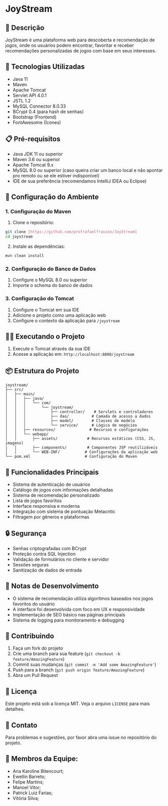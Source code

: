 # JoyStream

## 📝 Descrição
JoyStream é uma plataforma web para descoberta e recomendação de jogos, onde os usuários podem encontrar, favoritar e receber recomendações personalizadas de jogos com base em seus interesses.

## 🚀 Tecnologias Utilizadas
- Java 11
- Maven
- Apache Tomcat
- Servlet API 4.0.1
- JSTL 1.2
- MySQL Connector 8.0.33
- BCrypt 0.4 (para hash de senhas)
- Bootstrap (Frontend)
- FontAwesome (Ícones)

## 📋 Pré-requisitos
- Java JDK 11 ou superior
- Maven 3.6 ou superior
- Apache Tomcat 9.x
- MySQL 8.0 ou superior (caso queira criar um banco local e não apontar pro remoto ou se ele estiver indisponível)
- IDE de sua preferência (recomendamos IntelliJ IDEA ou Eclipse)

## 🔧 Configuração do Ambiente

### 1. Configuração do Maven
1. Clone o repositório:
```bash
git clone [https://github.com/profrafaelfrasson/JoyStream]
cd joystream
```

2. Instale as dependências:
```bash
mvn clean install
```

### 2. Configuração do Banco de Dados
1. Configure o MySQL 8.0 ou superior
2. Importe o schema do banco de dados

### 3. Configuração do Tomcat
1. Configure o Tomcat em sua IDE
2. Adicione o projeto como uma aplicação web
3. Configure o contexto da aplicação para `/joystream`

## 🏃‍♂️ Executando o Projeto
1. Execute o Tomcat através da sua IDE
2. Acesse a aplicação em: `http://localhost:8080/joystream`

## 📦 Estrutura do Projeto
```
joystream/
├── src/
│   ├── main/
│   │   ├── java/
│   │   │   └── com/
│   │   │       └── joystream/
│   │   │           ├── controller/    # Servlets e controladores
│   │   │           ├── dao/          # Camada de acesso a dados
│   │   │           ├── model/        # Classes de modelo
│   │   │           └── service/      # Lógica de negócios
│   │   ├── resources/               # Recursos e configurações
│   │   └── webapp/
│   │       ├── assets/             # Recursos estáticos (CSS, JS, imagens)
│   │       ├── components/         # Componentes JSP reutilizáveis
│   │       └── WEB-INF/           # Configurações da aplicação web
└── pom.xml                        # Configuração do Maven
```

## 🌟 Funcionalidades Principais
- Sistema de autenticação de usuários
- Catálogo de jogos com informações detalhadas
- Sistema de recomendação personalizado
- Lista de jogos favoritos
- Interface responsiva e moderna
- Integração com sistema de pontuação Metacritic
- Filtragem por gêneros e plataformas

## 🔒 Segurança
- Senhas criptografadas com BCrypt
- Proteção contra SQL Injection
- Validação de formulários no cliente e servidor
- Sessões seguras
- Sanitização de dados de entrada

## 📝 Notas de Desenvolvimento
- O sistema de recomendação utiliza algoritmos baseados nos jogos favoritos do usuário
- A interface foi desenvolvida com foco em UX e responsividade
- Implementação de SEO básico nas páginas principais
- Sistema de logging para monitoramento e debugging

## 🤝 Contribuindo
1. Faça um fork do projeto
2. Crie uma branch para sua feature (`git checkout -b feature/AmazingFeature`)
3. Commit suas mudanças (`git commit -m 'Add some AmazingFeature'`)
4. Push para a branch (`git push origin feature/AmazingFeature`)
5. Abra um Pull Request

## 📄 Licença
Este projeto está sob a licença MIT. Veja o arquivo `LICENSE` para mais detalhes.

## 📧 Contato
Para problemas e sugestões, por favor abra uma issue no repositório do projeto. 

## 👥 Membros da Equipe:

- Ana Karoline Bitencourt;
- Ewellin Barreto;
- Felipe Martins;
- Manoel Vitor;
- Patrick Luiz Farias;
- Vitória Silva;



